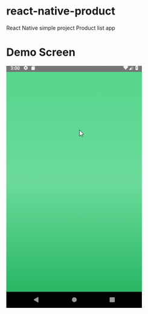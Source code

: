 # react-native-product
React Native simple project Product list app

# Demo Screen
![Button example gif](Resources/Images/Movie.gif)